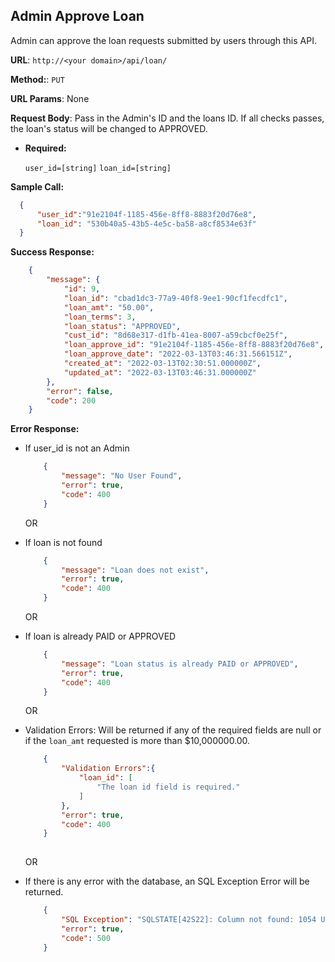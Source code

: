 **Admin Approve Loan**
----
  Admin can approve the loan requests submitted by users through this API. <br>

 **URL**: `http://<your domain>/api/loan/`

**Method:**:  `PUT`
  
**URL Params**: None

**Request Body**: Pass in the Admin's ID and the loans ID. If all checks passes, the loan's status will be changed to APPROVED.

*  **Required:**
 
   `user_id=[string]` `loan_id=[string]`

**Sample Call:**

  ```json
    {
        "user_id":"91e2104f-1185-456e-8ff8-8883f20d76e8",
        "loan_id": "530b40a5-43b5-4e5c-ba58-a8cf8534e63f"
    }
  ```

**Success Response:**
```json
    {
        "message": {
            "id": 9,
            "loan_id": "cbad1dc3-77a9-40f8-9ee1-90cf1fecdfc1",
            "loan_amt": "50.00",
            "loan_terms": 3,
            "loan_status": "APPROVED",
            "cust_id": "8d68e317-d1fb-41ea-8007-a59cbcf0e25f",
            "loan_approve_id": "91e2104f-1185-456e-8ff8-8883f20d76e8",
            "loan_approve_date": "2022-03-13T03:46:31.566151Z",
            "created_at": "2022-03-13T02:30:51.000000Z",
            "updated_at": "2022-03-13T03:46:31.000000Z"
        },
        "error": false,
        "code": 200
    }
```
 
**Error Response:**

* If user_id is not an Admin

    ```json
        {
            "message": "No User Found",
            "error": true,
            "code": 400
        }
    ```
    OR

* If loan is not found

    ```json
        {
            "message": "Loan does not exist",
            "error": true,
            "code": 400
        }
    ```
    OR

* If loan is already PAID or APPROVED

    ```json
        {
            "message": "Loan status is already PAID or APPROVED",
            "error": true,
            "code": 400
        }
    ```
    OR

* Validation Errors: Will be returned if any of the required fields are null or if the `loan_amt` requested is more than $10,000000.00.

    ```json
        {
            "Validation Errors":{
                "loan_id": [
                    "The loan id field is required."
                ]
            },
            "error": true,
            "code": 400
        }
        
    ```

    OR    

* If there is any error with the database, an SQL Exception Error will be returned.

    ```json
        {
            "SQL Exception": "SQLSTATE[42S22]: Column not found: 1054 Unknown column 'loan_' in 'field list' (SQL: insert into `loans` (`loan_`, `loan_terms`, `loan_status`, `cust_id`, `loan_id`, `updated_at`, `created_at`) values (5000, 3, PENDING, 8d68e317-d1fb-41ea-8007-a59cbcf0e25f, 105856bc-3d19-4bb7-9808-dccb5fa1f19c, 2022-03-13 02:56:53, 2022-03-13 02:56:53))",
            "error": true,
            "code": 500
        }
    ```

